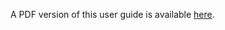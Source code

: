 <script>window.location = "/Data_Portal/PDF/Data_Portal_UG.pdf";</script>

A PDF version of this user guide is available [here](API/PDF/API_UG.pdf).
